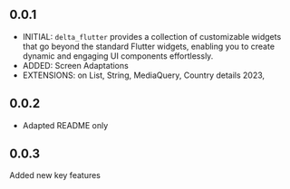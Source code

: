 ## 0.0.1

* INITIAL: `delta_flutter` provides a collection of customizable widgets that go beyond the standard Flutter widgets, enabling you to create dynamic and engaging UI components effortlessly.
* ADDED: Screen Adaptations
* EXTENSIONS: on List, String, MediaQuery, Country details 2023,

## 0.0.2
* Adapted README only

## 0.0.3
Added new key features